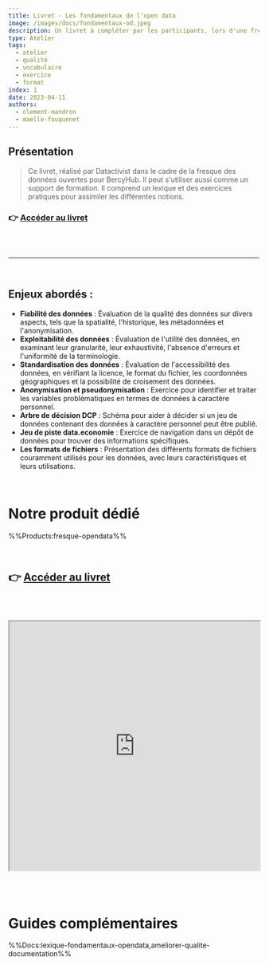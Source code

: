 ```yaml
---
title: Livret - Les fondamentaux de l'open data
image: /images/docs/fondamentaux-od.jpeg
description: Un livret à compléter par les participants, lors d'une fresque des données ouvertes
type: Atelier
tags:
  - atelier
  - qualité
  - vocabulaire
  - exercice
  - format
index: 1
date: 2023-04-11
authors:
  - clement-mandron
  - maelle-fouquenet
--- 
```


## Présentation

> Ce livret, réalisé par Datactivist dans le cadre de la fresque des données ouvertes pour BercyHub. Il peut s'utiliser aussi comme un support de formation. Il comprend un lexique et des exercices pratiques pour assimiler les différentes notions.

### 👉 [Accéder au livret](https://docs.google.com/presentation/d/1--PxiDrDZodVMIoyePXbmftI9Ea_0WQBGoliTbcfzyg/preview?slide=id.g1949e2873d4_0_3)

<br></br>

---

<br/>

## Enjeux abordés :

- **Fiabilité des données** : Évaluation de la qualité des données sur divers aspects, tels que la spatialité, l'historique, les métadonnées et l'anonymisation.
- **Exploitabilité des données** : Évaluation de l'utilité des données, en examinant leur granularité, leur exhaustivité, l'absence d'erreurs et l'uniformité de la terminologie.
- **Standardisation des données** : Évaluation de l'accessibilité des données, en vérifiant la licence, le format du fichier, les coordonnées géographiques et la possibilité de croisement des données.
- **Anonymisation et pseudonymisation** : Exercice pour identifier et traiter les variables problématiques en termes de données à caractère personnel.
- **Arbre de décision DCP** : Schéma pour aider à décider si un jeu de données contenant des données à caractère personnel peut être publié.
- **Jeu de piste data.economie** : Exercice de navigation dans un dépôt de données pour trouver des informations spécifiques.
- **Les formats de fichiers** : Présentation des différents formats de fichiers couramment utilisés pour les données, avec leurs caractéristiques et leurs utilisations.

<br/>

# Notre produit dédié

%%Products:fresque-opendata%%

<br/>

## 👉 [Accéder au livret](https://docs.google.com/presentation/d/1--PxiDrDZodVMIoyePXbmftI9Ea_0WQBGoliTbcfzyg/preview?slide=id.g1949e2873d4_0_3)

<br></br>

<div class="responsiveIframe">
  <iframe
    width="100%"
    height="500"
    src="https://docs.google.com/presentation/d/1--PxiDrDZodVMIoyePXbmftI9Ea_0WQBGoliTbcfzyg/preview?slide=id.g1949e2873d4_0_3">
  </iframe>
</div>

<br></br>

# Guides complémentaires

%%Docs:lexique-fondamentaux-opendata,ameliorer-qualite-documentation%%
